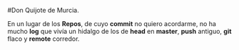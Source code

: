 #Don Quijote de Murcia.

En un lugar de los **Repos**,
de cuyo **commit** no quiero acordarme,
no ha mucho **log** que vivía
un hidalgo de los de **head** en **master**,
**push** antiguo,
**git** flaco y **remote** corredor.
